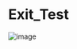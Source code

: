 # Exit_Test
![image](https://github.com/user-attachments/assets/e4e9416b-5616-436f-a73f-0d5ee38e12b7)
